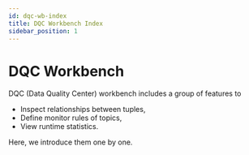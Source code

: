 ```yaml
---
id: dqc-wb-index  
title: DQC Workbench Index  
sidebar_position: 1
---
```


# DQC Workbench

DQC (Data Quality Center) workbench includes a group of features to

- Inspect relationships between tuples,
- Define monitor rules of topics,
- View runtime statistics.

Here, we introduce them one by one.